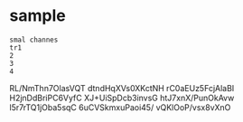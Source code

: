 # sample
    smal channes
    tr1
    2
    3
    4
     
     
    
RL/NmThn7OlasVQT
dtndHqXVs0XKctNH
rC0aEUz5FcjAlaBI
H2jnDdBriPC6VyfC
XJ+UiSpDcb3invsG
htJ7xnX/PunOkAvw
l5r7rTQ1jOba5sqC
6uCVSkmxuPaoi45/
vQKlOoP/vsx8vXnO
